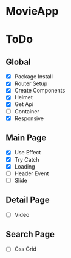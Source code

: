 # MovieApp

# ToDo

## Global

- [x] Package Install
- [x] Router Setup
- [x] Create Components
- [x] Helmet
- [x] Get Api
- [ ] Container
- [x] Responsive

## Main Page

- [x] Use Effect
- [x] Try Catch
- [x] Loading
- [ ] Header Event
- [ ] Slide

## Detail Page

- [ ] Video

## Search Page

- [ ] Css Grid
